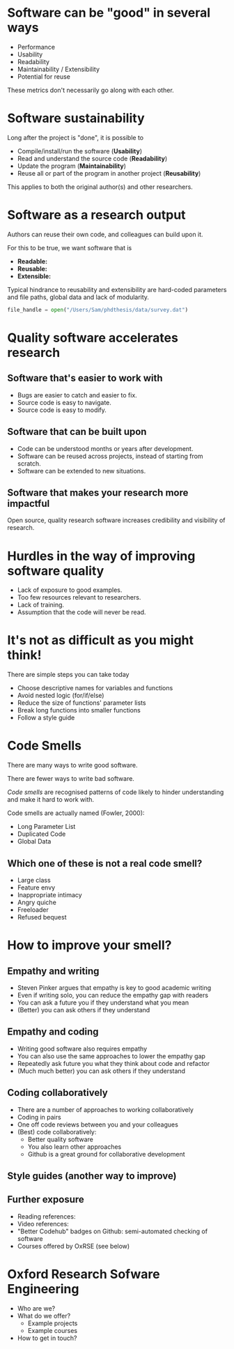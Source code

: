 # Software can be "good" in several ways

-   Performance
-   Usability
-   Readability
-   Maintainability / Extensibility
-   Potential for reuse

These metrics don't necessarily go along with each other.

# Software sustainability

Long after the project is "done", it is possible to

-   Compile/install/run the software (**Usability**)
-   Read and understand the source code (**Readability**)
-   Update the program (**Maintainability**)
-   Reuse all or part of the program in another project (**Reusability**)

This applies to both the original author(s) and other researchers.

# Software as a research output

Authors can reuse their own code, and colleagues can build upon it.

For this to be true, we want software that is 
- **Readable:**
- **Reusable:**
- **Extensible:**

Typical hindrance to reusability and extensibility are hard-coded parameters and file paths, global data and lack of modularity.
```python
file_handle = open("/Users/Sam/phdthesis/data/survey.dat")
```

# Quality software accelerates research

## Software that's easier to work with

-   Bugs are easier to catch and easier to fix.
-   Source code is easy to navigate.
-   Source code is easy to modify.

## Software that can be built upon

-   Code can be understood months or years after development.
-   Software can be reused across projects, instead of starting from scratch.
-   Software can be extended to new situations.

## Software that makes your research more impactful

Open source, quality research software increases credibility and visibility of research.

# Hurdles in the way of improving software quality

-   Lack of exposure to good examples.
-   Too few resources relevant to researchers.
-   Lack of training.
-   Assumption that the code will never be read.

# It's not as difficult as you might think!

There are simple steps you can take today
-   Choose descriptive names for variables and functions
-   Avoid nested logic (for/if/else)
-   Reduce the size of functions' parameter lists
-   Break long functions into smaller functions
-   Follow a style guide

# Code Smells

There are many ways to write good software.

There are fewer ways to write bad software.

*Code smells* are recognised patterns of code likely to hinder understanding and make it hard to work with.

Code smells are actually named (Fowler, 2000):

-   Long Parameter List
-   Duplicated Code
-   Global Data

## Which one of these is not a real code smell?

* Large class
* Feature envy
* Inappropriate intimacy
* Angry quiche
* Freeloader
* Refused bequest

# How to improve your smell?

## Empathy and writing

* Steven Pinker argues that empathy is key to good academic writing
* Even if writing solo, you can reduce the empathy gap with readers
* You can ask a future you if they understand what you mean
* (Better) you can ask others if they understand

## Empathy and coding

* Writing good software also requires empathy
* You can also use the same approaches to lower the empathy gap
* Repeatedly ask future you what they think about code and refactor
* (Much much better) you can ask others if they understand

## Coding collaboratively

* There are a number of approaches to working collaboratively
* Coding in pairs
* One off code reviews between you and your colleagues
* (Best) code collaboratively:
  * Better quality software
  * You also learn other approaches
  * Github is a great ground for collaborative development

## Style guides (another way to improve)

## Further exposure

* Reading references:
* Video references:
* "Better Codehub" badges on Github: semi-automated checking of software
* Courses offered by OxRSE (see below)

# Oxford Research Sofware Engineering

* Who are we?
* What do we offer?
  * Example projects
  * Example courses
* How to get in touch?